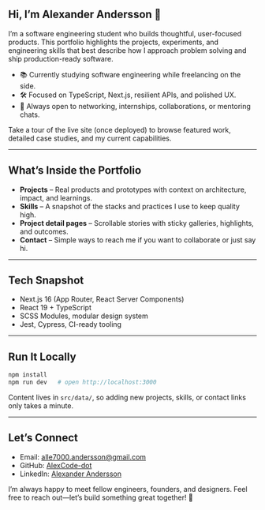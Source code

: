 ## Hi, I’m Alexander Andersson 👋

I’m a software engineering student who builds thoughtful, user-focused products. This portfolio highlights the projects, experiments, and engineering skills that best describe how I approach problem solving and ship production-ready software.

- 📚 Currently studying software engineering while freelancing on the side.
- 🛠️ Focused on TypeScript, Next.js, resilient APIs, and polished UX.
- 🤝 Always open to networking, internships, collaborations, or mentoring chats.

Take a tour of the live site (once deployed) to browse featured work, detailed case studies, and my current capabilities.

---

## What’s Inside the Portfolio

- **Projects** – Real products and prototypes with context on architecture, impact, and learnings.
- **Skills** – A snapshot of the stacks and practices I use to keep quality high.
- **Project detail pages** – Scrollable stories with sticky galleries, highlights, and outcomes.
- **Contact** – Simple ways to reach me if you want to collaborate or just say hi.

---

## Tech Snapshot

- Next.js 16 (App Router, React Server Components)
- React 19 + TypeScript
- SCSS Modules, modular design system
- Jest, Cypress, CI-ready tooling

---

## Run It Locally

```bash
npm install
npm run dev   # open http://localhost:3000
```

Content lives in `src/data/`, so adding new projects, skills, or contact links only takes a minute.

---

## Let’s Connect

- Email: [alle7000.andersson@gmail.com](mailto:alle7000.andersson@gmail.com)
- GitHub: [AlexCode-dot](https://github.com/AlexCode-dot)
- LinkedIn: [Alexander Andersson](https://www.linkedin.com/in/alexander-andersson-43a6391a5/)

I’m always happy to meet fellow engineers, founders, and designers. Feel free to reach out—let’s build something great together! 🚀
